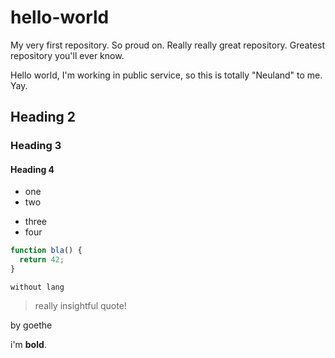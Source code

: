 # hello-world
My very first repository. So proud on. Really really great repository. Greatest repository you'll ever know.

Hello world,
I'm working in public service, so this is totally "Neuland" to me.
Yay.

## Heading 2

### Heading 3

#### Heading 4

* one
* two

- three
- four

```javascript
function bla() {
  return 42;
}
```

```
without lang
```

> really insightful quote!

by goethe


i'm **bold**. 
